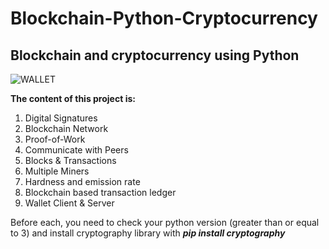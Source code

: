 # Blockchain-Python-Cryptocurrency
## Blockchain and cryptocurrency using Python

![WALLET](https://user-images.githubusercontent.com/68197313/129227263-3ecbeb26-6606-4292-9f92-6447af4f50e5.png)

<b>The content of this project is: </b>
  1. Digital Signatures
  2. Blockchain Network
  3. Proof-of-Work
  4. Communicate with Peers
  5. Blocks & Transactions
  6. Multiple Miners
  7. Hardness and emission rate
  8. Blockchain based transaction ledger
  9. Wallet Client & Server
 
 Before each, you need to check your python version (greater than or equal to 3) and install cryptography library with <b><i>pip install cryptography</i></b>
